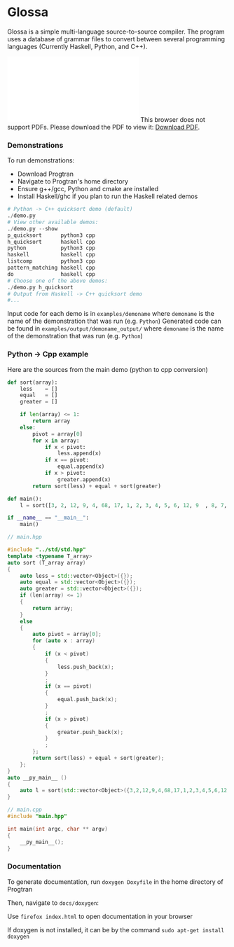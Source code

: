 # Glossa 

Glossa is a simple multi-language source-to-source compiler. The program uses a database of grammar files to convert between several programming languages (Currently Haskell, Python, and C++). 

<object data="description.pdf" type="application/pdf" width="700px" height="700px">
    <embed src="description">
        This browser does not support PDFs. Please download the PDF to view it: <a href="description.pdf">Download PDF</a>.</p>
    </embed>
</object>

### Demonstrations

To run demonstrations:
- Download Progtran
- Navigate to Progtran's home directory
- Ensure g++/gcc, Python and cmake are installed
- Install Haskell/ghc if you plan to run the Haskell related demos
``` python
# Python -> C++ quicksort demo (default)
./demo.py
# View other available demos:
./demo.py --show
p_quicksort      python3 cpp
h_quicksort      haskell cpp
python           python3 cpp
haskell          haskell cpp
listcomp         python3 cpp
pattern_matching haskell cpp 
do               haskell cpp
# Choose one of the above demos:
./demo.py h_quicksort
# Output from Haskell -> C++ quicksort demo
#...
```

Input code for each demo is in `examples/demoname` where `demoname` is the name of the demonstration that was run (e.g. `Python`)
Generated code can be found in `examples/output/demoname_output/` where `demoname` is the name of the demonstration that was run (e.g. `Python`)

### Python -> Cpp example

Here are the sources from the main demo (python to cpp conversion)

``` python
def sort(array):
    less    = []
    equal   = []
    greater = []

    if len(array) <= 1:
        return array
    else:
        pivot = array[0]
        for x in array:
            if x < pivot:
                less.append(x)
            if x == pivot:
                equal.append(x)
            if x > pivot:
                greater.append(x)
        return sort(less) + equal + sort(greater)

def main():
    l = sort([3, 2, 12, 9, 4, 68, 17, 1, 2, 3, 4, 5, 6, 12, 9  , 8, 7, 6,5, 4, 743])

if __name__ == "__main__":
    main()
```

``` cpp
// main.hpp

#include "../std/std.hpp"
template <typename T_array>
auto sort (T_array array)
{
    auto less = std::vector<Object>({});
    auto equal = std::vector<Object>({});
    auto greater = std::vector<Object>({});
    if (len(array) <= 1)
    {
        return array;
    }
    else
    {
        auto pivot = array[0];
        for (auto x : array)
        {
            if (x < pivot)
            {
                less.push_back(x);
            }
            ;
            if (x == pivot)
            {
                equal.push_back(x);
            }
            ;
            if (x > pivot)
            {
                greater.push_back(x);
            }
            ;
        };
        return sort(less) + equal + sort(greater);
    };
}
auto __py_main__ ()
{
    auto l = sort(std::vector<Object>({3,2,12,9,4,68,17,1,2,3,4,5,6,12,9,8,7,6,5,4,743}));
}

// main.cpp
#include "main.hpp"

int main(int argc, char ** argv)
{
    __py_main__();
}
```

### Documentation

To generate documentation, run `doxygen Doxyfile` in the home directory of Progtran

Then, navigate to `docs/doxygen`:

Use `firefox index.html` to open documentation in your browser

If doxygen is not installed, it can be by the command `sudo apt-get install doxygen`

